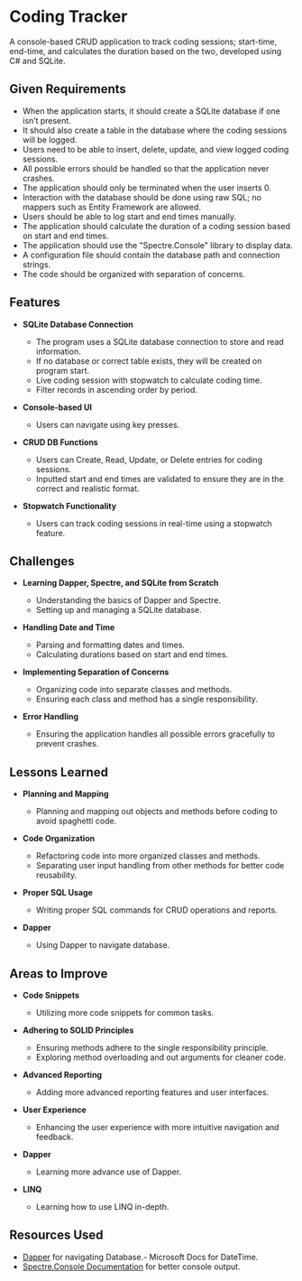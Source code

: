 # Coding Tracker

A console-based CRUD application to track coding sessions; start-time, end-time, and calculates the duration based on the two, developed using C# and SQLite.

## Given Requirements

- When the application starts, it should create a SQLite database if one isn’t present.
- It should also create a table in the database where the coding sessions will be logged.
- Users need to be able to insert, delete, update, and view logged coding sessions.
- All possible errors should be handled so that the application never crashes.
- The application should only be terminated when the user inserts 0.
- Interaction with the database should be done using raw SQL; no mappers such as Entity Framework are allowed.
- Users should be able to log start and end times manually.
- The application should calculate the duration of a coding session based on start and end times.
- The application should use the "Spectre.Console" library to display data.
- A configuration file should contain the database path and connection strings.
- The code should be organized with separation of concerns.

## Features

- **SQLite Database Connection**
  - The program uses a SQLite database connection to store and read information.
  - If no database or correct table exists, they will be created on program start.
  - Live coding session with stopwatch to calculate coding time.
  - Filter records in ascending order by period.
  
- **Console-based UI**
  - Users can navigate using key presses.
  
- **CRUD DB Functions**
  - Users can Create, Read, Update, or Delete entries for coding sessions.
  - Inputted start and end times are validated to ensure they are in the correct and realistic format.
  
- **Stopwatch Functionality**
  - Users can track coding sessions in real-time using a stopwatch feature.

## Challenges

- **Learning Dapper, Spectre, and SQLite from Scratch**
  - Understanding the basics of Dapper and Spectre.
  - Setting up and managing a SQLite database.
  
- **Handling Date and Time**
  - Parsing and formatting dates and times.
  - Calculating durations based on start and end times.
  
- **Implementing Separation of Concerns**
  - Organizing code into separate classes and methods.
  - Ensuring each class and method has a single responsibility.
  
- **Error Handling**
  - Ensuring the application handles all possible errors gracefully to prevent crashes.

## Lessons Learned

- **Planning and Mapping**
  - Planning and mapping out objects and methods before coding to avoid spaghetti code.
  
- **Code Organization**
  - Refactoring code into more organized classes and methods.
  - Separating user input handling from other methods for better code reusability.
  
- **Proper SQL Usage**
  - Writing proper SQL commands for CRUD operations and reports.
  
- **Dapper**
  - Using Dapper to navigate database.

## Areas to Improve

- **Code Snippets**
  - Utilizing more code snippets for common tasks.
  
- **Adhering to SOLID Principles**
  - Ensuring methods adhere to the single responsibility principle.
  - Exploring method overloading and out arguments for cleaner code.
  
- **Advanced Reporting**
  - Adding more advanced reporting features and user interfaces.
  
- **User Experience**
  - Enhancing the user experience with more intuitive navigation and feedback.
  
- **Dapper**
  - Learning more advance use of Dapper.
  
- **LINQ**
  - Learning how to use LINQ in-depth.

## Resources Used

- [Dapper](https://github.com/DapperLib/Dapper) for navigating Database.- Microsoft Docs for DateTime.
- [Spectre.Console Documentation](https://spectreconsole.net/) for better console output.

